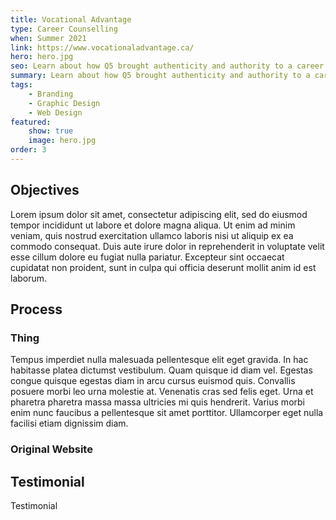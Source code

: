 ```yaml
---
title: Vocational Advantage
type: Career Counselling
when: Summer 2021
link: https://www.vocationaladvantage.ca/
hero: hero.jpg
seo: Learn about how Q5 brought authenticity and authority to a career counseller's brand
summary: Learn about how Q5 brought authenticity and authority to a career counseller's brand
tags:
    - Branding
    - Graphic Design
    - Web Design
featured:
    show: true
    image: hero.jpg
order: 3
---
```

## Objectives
Lorem ipsum dolor sit amet, consectetur adipiscing elit, sed do eiusmod tempor incididunt ut labore et dolore magna aliqua. Ut enim ad minim veniam, quis nostrud exercitation ullamco laboris nisi ut aliquip ex ea commodo consequat. Duis aute irure dolor in reprehenderit in voluptate velit esse cillum dolore eu fugiat nulla pariatur. Excepteur sint occaecat cupidatat non proident, sunt in culpa qui officia deserunt mollit anim id est laborum.

## Process

### Thing
Tempus imperdiet nulla malesuada pellentesque elit eget gravida. In hac habitasse platea dictumst vestibulum. Quam quisque id diam vel. Egestas congue quisque egestas diam in arcu cursus euismod quis. Convallis posuere morbi leo urna molestie at. Venenatis cras sed felis eget. Urna et pharetra pharetra massa massa ultricies mi quis hendrerit. Varius morbi enim nunc faucibus a pellentesque sit amet porttitor. Ullamcorper eget nulla facilisi etiam dignissim diam.

### Original Website

## Testimonial
Testimonial